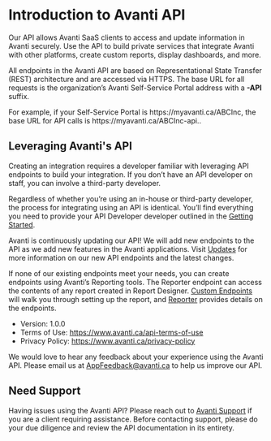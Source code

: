 # Introduction to Avanti API

Our API allows Avanti SaaS clients to access and update information in Avanti securely. Use the API to build private services that integrate Avanti with other platforms, create custom reports, display dashboards, and more.

All endpoints in the Avanti API are based on Representational State Transfer (REST) architecture and are accessed via HTTPS. The base URL for all requests is the organization’s Avanti Self-Service Portal address with a **-API** suffix. 

For example, if your Self-Service Portal is https&#58;//myavanti.ca/ABCInc, the base URL for API calls is https&#58;//myavanti.ca/ABCInc-api..

## Leveraging Avanti's API

Creating an integration requires a developer familiar with leveraging API endpoints to build your integration. If you don’t have an API developer on staff, you can involve a third-party developer. 

Regardless of whether you’re using an in-house or third-party developer, the process for integrating using an API is identical. You’ll find everything you need to provide your API Developer developer outlined in the [Getting Started](https://avanti.stoplight.io/docs/avanti-api/ZG9jOjk3NDQ0NDY-getting-started).

Avanti is continuously updating our API! We will add new endpoints to the API as we add new features in the Avanti applications. Visit [Updates](https://avanti.stoplight.io/docs/avanti-api/ZG9jOjgxNDM2NzU-updates) for more information on our new API endpoints and the latest changes.

If none of our existing endpoints meet your needs, you can create endpoints using Avanti’s Reporting tools. The Reporter endpoint can access the contents of any report created in Report Designer. [Custom Endpoints](https://avanti.stoplight.io/docs/avanti-api/ZG9jOjgxNDM2NzE-custom-endpoints) will walk you through setting up the report, and [Reporter](https://avanti.stoplight.io/docs/avanti-api/b3A6NjA3NTk0OA-get-report-data-with-options) provides details on the endpoints. 

- Version: 1.0.0
- Terms of Use: https://www.avanti.ca/api-terms-of-use 
- Privacy Policy: https://www.avanti.ca/privacy-policy

We would love to hear any feedback about your experience using the Avanti API. Please email us at [AppFeedback@avanti.ca](mailto:appfeedback@avanti.ca) to help us improve our API. 

## Need Support

Having issues using the Avanti API? Please reach out to [Avanti Support](mailto:support@avanti.ca) if you are a client requiring assistance. Before contacting support, please do your due diligence and review the API documentation in its entirety.
